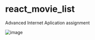 # react_movie_list
Advanced Internet Aplication assignment

![image](https://github.com/TerazKubi/react_movie_list/assets/87535385/55075af0-26b8-4659-914b-2570a5c26fdb)

